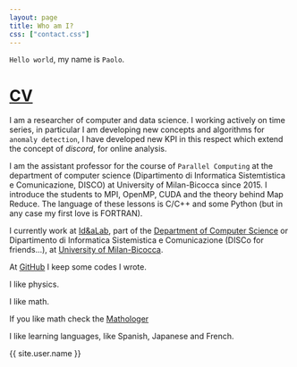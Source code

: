 ```yaml
---
layout: page
title: Who am I?
css: ["contact.css"]
---
```


`Hello world`, my name is `Paolo`. 

[CV](https://github.com/4phycs/CV-pdf)
====

I am a researcher of computer and data science.
I working actively on time series, in particular I am developing new concepts and algorithms for `anomaly detection`, I have developed new KPI in this respect
which extend the concept of *discord*, for online analysis. 

I am the assistant professor for the course of `Parallel Computing` at the department of computer science 
(Dipartimento di Informatica Sistemtistica e Comunicazione, DISCO) at University of Milan-Bicocca since 2015.
I introduce the students to MPI, OpenMP, CUDA and the theory behind Map Reduce.  The language of these lessons is C/C++ and some Python 
(but in any case my first love is FORTRAN).


I currently work at [Id&aLab](http://www.idea.disco.unimib.it/), 
 part of the [Department of Computer Science](https://www.disco.unimib.it/it) or Dipartimento di Informatica 
Sistemistica e Comunicazione (DISCo for friends...), 
at [University of Milan-Bicocca](http://www.unimib.it). 

At [GitHub](https://github.com/4phycs) I keep some codes I wrote.

I like physics.

I like math.

If you like math check the [Mathologer](https://www.youtube.com/channel/UC1_uAIS3r8Vu6JjXWvastJg)

I like learning languages, like Spanish, Japanese and French.





<div class="thi-signature">
    {{ site.user.name }}
</div>

